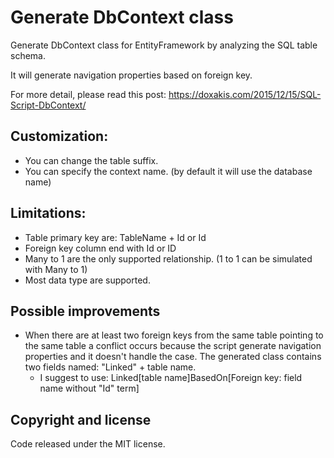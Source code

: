 # Generate DbContext class
Generate DbContext class for EntityFramework by analyzing the SQL table schema.

It will generate navigation properties based on foreign key.

For more detail, please read this post: https://doxakis.com/2015/12/15/SQL-Script-DbContext/

## Customization:
- You can change the table suffix.
- You can specify the context name. (by default it will use the database name)

## Limitations:
- Table primary key are: TableName + Id or Id
- Foreign key column end with Id or ID
- Many to 1 are the only supported relationship. (1 to 1 can be simulated with Many to 1)
- Most data type are supported.

## Possible improvements
- When there are at least two foreign keys from the same table pointing to the same table a conflict occurs because the script generate navigation properties and it doesn't handle the case. The generated class contains two fields named: "Linked" + table name.
  - I suggest to use: Linked[table name]BasedOn[Foreign key: field name without "Id" term]

## Copyright and license
Code released under the MIT license.
